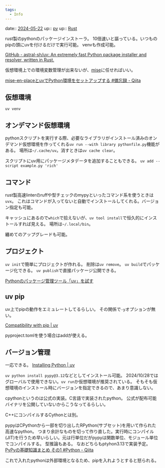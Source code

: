 ```yaml
---
tags:
  - Info
---
```


date:: [2024-05-22](/Daily_Note/2024-05-22.md)
up:: [py](../Bar/Program/Python.md)
up:: [Rust](../Bar/Program/Rust.md)

rust製のpythonのパッケージインストーラ。
10倍速いと謳っている。いつものpipの頭にuvを付けるだけで実行可能。
venvも作成可能。

[GitHub - astral-sh/uv: An extremely fast Python package installer and resolver, written in Rust.](https://github.com/astral-sh/uv)

仮想環境上での環境変数管理が出来ないが、[mise](../Bar/Tools/mise.md)に任せればいい。

[mise-en-placeとuvでPython環境をセットアップする #備忘録 - Qiita](https://qiita.com/jkawamoto/items/874bc0bb1bd5cf7aba5b)

## 仮想環境
`uv venv`

## オンデマンド仮想環境
pythonスクリプトを実行する際、必要なライブラリがインストール済みのオンデマンド仮想環境を作ってくれる`uv run --with library pythonfile.py`機能がある。
場所は`~/.cache/uv`。消すときは`uv cache clear`。

スクリプトにuv用にパッケージメタデータを追加することもできる。
`uv add --script example.py 'rich'`


## コマンド
rust製高速linterのruffや型チェックのmypyといったコマンド系を使うときは`uvx`。
これはコマンドが入ってないと自動でインストールしてくれる。バージョン指定も可能。

キャッシュにあるので`which`で拾えないが、`uv tool install`で恒久的にインストールすれば見える。
場所は`~/.local/bin`。

纏めてのアップグレードも可能。

## プロジェクト
`uv init`で簡単にプロジェクトが作れる。
削除は`uv remove`。
`uv build`でパッケージ化できる。
`uv publish`で直接パッケージ公開できる。


[Pythonのパッケージ管理ツール「uv」を試す](https://zenn.dev/kun432/scraps/6a16be7be8e53e)

## uv pip
uv上でpipの動作をエミュレートしてるらしい。
その関係で`-y`オプションが無い。

[Compatibility with pip | uv](https://docs.astral.sh/uv/pip/compatibility/#pip-check)

pyproject.tomlを使う場合はaddが使える。

## バージョン管理
一応できる。
[Installing Python | uv](https://docs.astral.sh/uv/guides/install-python/)

`uv python install pypy@3.12`などとしてインストール可能。
2024/10/28ではグローバルで使用できない。`uv run`か仮想環境が推奨されている。
そもそも仮想環境のインストール時にバージョンを指定できるので、あまり意識しない。

cpythonというのは公式の実装。C言語で実装されたpython。
公式が配布可能バイナリを公開していないからこうなってるらしい。

C++にコンパイルするCythonとは別。

pypyはCPythonから一部を切り出したRPython(サブセット)を用いて作られた高速なpython。
つまり余計なものを切って作り直した。実行時にコンパイル(JIT)を行うため早いらしい。元は行単位だがpypyは関数単位、モジュール単位でコンパイルする。
型推論もある。
なおどちらもptyhon3.13で実装予定。
[PyPyの基礎知識まとめ その1 #Python - Qiita](https://qiita.com/ta_ta_ta_miya/items/33253e9bcbb7034f088d)

これで入れたpythonは外部環境となるため、pipを入れようとすると怒られる。

